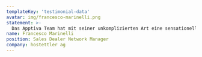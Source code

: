 ```yaml
---
templateKey: 'testimonial-data'
avatar: img/francesco-marinelli.png
statement: >-
  Das Apptiva Team hat mit seiner unkomplizierten Art eine sensationelle Arbeit geleistet. Die professionell umgesetzte Weblösung war die Grundlage für ein erfolgreiches Projekt.
name: Francesco Marinelli
position: Sales Dealer Network Manager
company: hostettler ag
---
```

